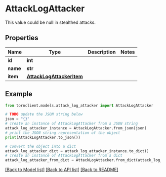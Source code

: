 # AttackLogAttacker

This value could be null in stealthed attacks.

## Properties

Name | Type | Description | Notes
------------ | ------------- | ------------- | -------------
**id** | **int** |  | 
**name** | **str** |  | 
**item** | [**AttackLogAttackerItem**](AttackLogAttackerItem.md) |  | 

## Example

```python
from tornclient.models.attack_log_attacker import AttackLogAttacker

# TODO update the JSON string below
json = "{}"
# create an instance of AttackLogAttacker from a JSON string
attack_log_attacker_instance = AttackLogAttacker.from_json(json)
# print the JSON string representation of the object
print(AttackLogAttacker.to_json())

# convert the object into a dict
attack_log_attacker_dict = attack_log_attacker_instance.to_dict()
# create an instance of AttackLogAttacker from a dict
attack_log_attacker_from_dict = AttackLogAttacker.from_dict(attack_log_attacker_dict)
```
[[Back to Model list]](../README.md#documentation-for-models) [[Back to API list]](../README.md#documentation-for-api-endpoints) [[Back to README]](../README.md)


